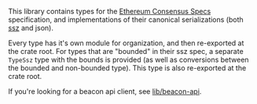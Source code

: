 This library contains types for the [Ethereum Consensus Specs][consensus-specs] specification, and implementations of their canonical serializations (both [ssz](/lib/ssz/README.md) and json).

Every type has it's own module for organization, and then re-exported at the crate root. For types that are "bounded" in their ssz spec, a separate `TypeSsz` type with the bounds is provided (as well as conversions between the bounded and non-bounded type). This type is also re-exported at the crate root.

If you're looking for a beacon api client, see [lib/beacon-api](lib/beacon-api/).

[consensus-specs]: https://github.com/ethereum/consensus-specs/tree/dev/specs
